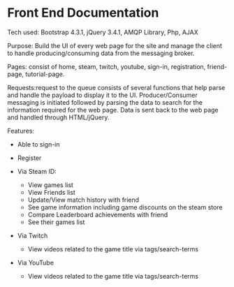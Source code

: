 # Front End Documentation

Tech used: Bootstrap 4.3.1, jQuery 3.4.1, AMQP Library, Php, AJAX

Purpose: Build the UI of every web page for the site and manage the client to handle producing/consuming data from the messaging broker. 

Pages: consist of home, steam, twitch, youtube, sign-in, registration, friend-page, tutorial-page.

Requests:request to the queue consists of several functions that help parse and handle the payload to display it to the UI. Producer/Consumer messaging is initiated followed by parsing the data to search for the information required for the web page. Data is sent back to the web page and handled through HTML/jQuery. 

Features: 
- Able to sign-in
- Register
- Via Steam ID:
	- View games list
	- View Friends list
	- Update/View match history with friend
	- See game information including game discounts on the steam store
	- Compare Leaderboard achievements with friend
	- See their games list

- Via Twitch
	- View videos related to the game title via tags/search-terms

- Via YouTube
	- View videos related to the game title via tags/search-terms
	